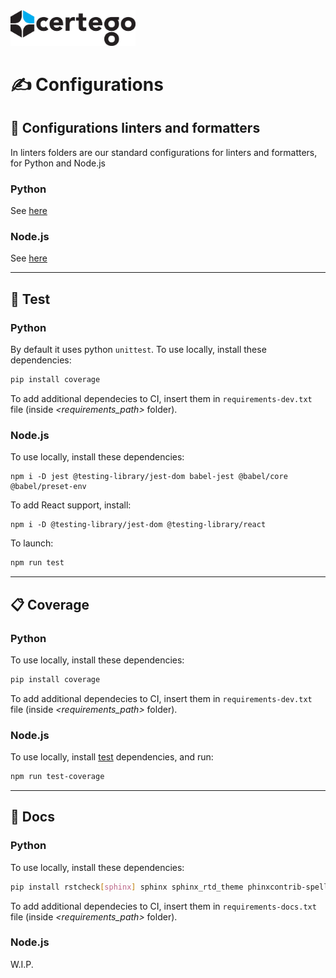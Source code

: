 <img src="../Certego.png" alt="Certego" width="200" />

# ✍️ Configurations

## 🧰 Configurations linters and formatters

In linters folders are our standard configurations for linters and formatters, for Python and Node.js

### Python
See [here](python_linters/README.md)

### Node.js
See [here](node_linters/README.md)

---

## 🔄 Test
  
### Python
By default it uses python `unittest`.
To use locally, install these dependencies:
```bash
pip install coverage
```
To add additional dependecies to CI, insert them in `requirements-dev.txt` file (inside *<requirements_path>* folder).

### Node.js
To use locally, install these dependencies:
```
npm i -D jest @testing-library/jest-dom babel-jest @babel/core @babel/preset-env
```
To add React support, install:
```
npm i -D @testing-library/jest-dom @testing-library/react
```
To launch:
```bash
npm run test
```

---

## 📋 Coverage

### Python
To use locally, install these dependencies:
```bash
pip install coverage
```
To add additional dependecies to CI, insert them in `requirements-dev.txt` file (inside *<requirements_path>* folder).

### Node.js
To use locally, install [test](#nodejs-1) dependencies, and run:
```bash
npm run test-coverage
```

---

## 📓 Docs

### Python
To use locally, install these dependencies:
```bash
pip install rstcheck[sphinx] sphinx sphinx_rtd_theme phinxcontrib-spelling sphinxcontrib-django2
```
To add additional dependecies to CI, insert them in `requirements-docs.txt` file (inside *<requirements_path>* folder).

### Node.js
W.I.P.

